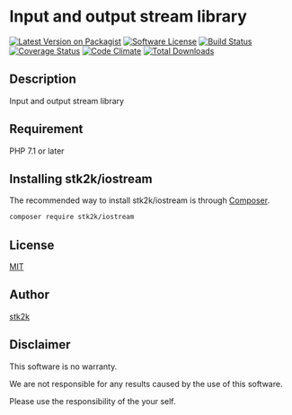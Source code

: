 Input and output stream library
=======================

[![Latest Version on Packagist](https://img.shields.io/packagist/v/stk2k/iostream.svg?style=flat-square)](https://packagist.org/packages/stk2k/iostream)
[![Software License](https://img.shields.io/badge/license-MIT-brightgreen.svg?style=flat-square)](LICENSE.md)
[![Build Status](https://travis-ci.org/stk2k/iostream.svg?branch=master)](https://travis-ci.org/stk2k/iostream)
[![Coverage Status](https://coveralls.io/repos/github/stk2k/iostream/badge.svg?branch=master)](https://coveralls.io/github/stk2k/iostream?branch=master)
[![Code Climate](https://codeclimate.com/github/stk2k/iostream/badges/gpa.svg)](https://codeclimate.com/github/stk2k/iostream)
[![Total Downloads](https://img.shields.io/packagist/dt/stk2k/iostream.svg?style=flat-square)](https://packagist.org/packages/stk2k/iostream)

## Description

Input and output stream library

## Requirement

PHP 7.1 or later

## Installing stk2k/iostream

The recommended way to install stk2k/iostream is through
[Composer](http://getcomposer.org).

```bash
composer require stk2k/iostream
```


## License
[MIT](https://github.com/stk2k/iostream/blob/master/LICENSE)

## Author

[stk2k](https://github.com/stk2k)

## Disclaimer

This software is no warranty.

We are not responsible for any results caused by the use of this software.

Please use the responsibility of the your self.


